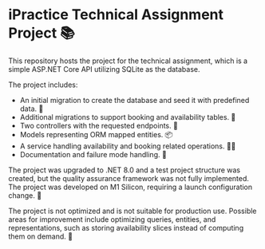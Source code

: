 # iPractice Technical Assignment Project 📚

This repository hosts the project for the technical assignment, which is a simple ASP.NET Core API utilizing SQLite as the database.

The project includes:
- An initial migration to create the database and seed it with predefined data. 🧱
- Additional migrations to support booking and availability tables. 📅
- Two controllers with the requested endpoints. 🚀
- Models representing ORM mapped entities. 📦
- A service handling availability and booking related operations. 👩‍💻
- Documentation and failure mode handling. 📖

The project was upgraded to .NET 8.0 and a test project structure was created, but the quality assurance framework was not fully implemented. The project was developed on M1 Silicon, requiring a launch configuration change. 🍎

The project is not optimized and is not suitable for production use. Possible areas for improvement include optimizing queries, entities, and representations, such as storing availability slices instead of computing them on demand. 🚧


